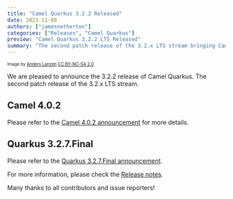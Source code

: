 ```yaml
---
title: "Camel Quarkus 3.2.2 Released"
date: 2023-11-08
authors: ["jamesnetherton"]
categories: ["Releases", "Camel Quarkus"]
preview: "Camel Quarkus 3.2.2 LTS Released"
summary: "The second patch release of the 3.2.x LTS stream bringing Camel 4.0.2"
---
```


<sub><sup>Image by <a href="https://www.flickr.com/photos/lanzen/5984113332">Anders Lanzen</a> <a href="https://creativecommons.org/licenses/by-nc-sa/2.0">CC BY-NC-SA 2.0</a></sup></sub>

We are pleased to announce the 3.2.2 release of Camel Quarkus. The second patch release of the 3.2.x LTS stream.

## Camel 4.0.2

Please refer to the [Camel 4.0.2 announcement](/blog/2023/10/RELEASE-4.0.2/) for more details.

## Quarkus 3.2.7.Final

Please refer to the [Quarkus 3.2.7.Final announcement](https://quarkus.io/blog/quarkus-3-2-7-final-released/).

For more information, please check the [Release notes](/releases/q-3.2.2/).

Many thanks to all contributors and issue reporters!
